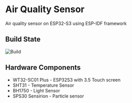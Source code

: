 # Air Quality Sensor
Air quality sensor on ESP32-S3 using ESP-IDF framework

## Build State
![Build](https://github.com/dk307/AirQualitySensor-IDF/actions/workflows/build.yml/badge.svg)

## Hardware Components
* WT32-SC01 Plus - ESP32S3 with 3.5 Touch screen
* SHT31 - Temperature Sensor
* BH1750 - Light Sensor
* SPS30 Sensirion - Particle sensor
